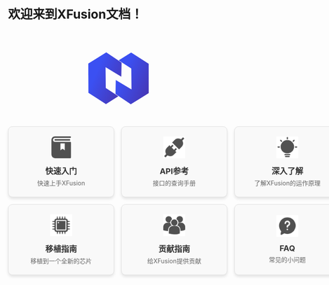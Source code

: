 # 欢迎来到XFusion文档！

<a href="https://coral-zone.cc" style="text-decoration: none;">
  <div style="width: 100%; display: flex; justify-content: center; align-items: center; margin: 0; padding-top: 50px; padding-bottom: 50px;">
      <svg xmlns="http://www.w3.org/2000/svg" xmlns:xlink="http://www.w3.org/1999/xlink" width="137.852" height="118.646" viewBox="0 0 137.852 118.646">
          <defs>
              <linearGradient id="linear-gradient" x1="0.5" x2="1.91" y2="0.942" gradientUnits="objectBoundingBox">
                  <stop offset="0" stop-color="#3b50f2"/>
                  <stop offset="1" stop-color="#521e79"/>
              </linearGradient>
          </defs>
          <g id="LOGO" transform="translate(-107.86 -241.56)">
              <path id="路径_53" data-name="路径 53" d="M107.86,267.165c.2-.1.407-.181.593-.3Q128.275,254.436,148.094,242c.223-.14.448-.277.712-.44l34.967,23.466q-.311,15.956-.622,31.911c-.265.083-.424-.115-.6-.219q-6.024-3.613-12.04-7.239L147.9,275.872c-.169-.1-.347-.192-.6-.331-.016.265-.04.457-.038.65q.058,6.2.12,12.4.061,6.295.122,12.588.06,6.233.122,12.466c.031,2.994.077,5.988.084,8.983a.865.865,0,0,0,.51.8q9.333,6.1,18.663,12.2,4.5,2.943,9,5.884c.182.119.357.248.593.412L148.2,359.8c-.183-.107-.358-.2-.525-.309q-19.549-12.577-39.1-25.147a.91.91,0,0,1-.491-.875c.012-2.873-.005-5.746-.014-8.618q-.017-5.684-.036-11.367-.029-6.6-.072-13.2c-.012-2.119-.019-4.237-.035-6.356,0-.241-.044-.481-.068-.721Z" transform="translate(0 0)" fill="url(#linear-gradient)"/>
              <path id="路径_54" data-name="路径 54" d="M945.165,365.2q-3.012-2.033-6.025-4.066-14.152-9.5-28.313-18.992a1.057,1.057,0,0,1-.544-1.032c.088-3.788.146-7.577.217-11.364q.119-6.294.244-12.586.07-3.482.155-6.964c0-.119.025-.238.05-.459l35.813,21.547c0-.305,0-.5,0-.695q-.081-9.167-.164-18.335-.058-6.324-.123-12.65-.06-6.2-.123-12.406c-.011-1.039-.058-2.077-.043-3.116a.762.762,0,0,0-.455-.711q-2.843-1.848-5.677-3.711l-21.936-14.345c-.2-.132-.4-.271-.683-.465L945.85,246.97c.238.148.447.273.651.4q19.448,12.511,38.9,25.016a1.109,1.109,0,0,1,.58,1.075q-.008,20.416.019,40.833.01,9.933.036,19.865c0,1.61,0,3.219.03,4.828a.986.986,0,0,1-.548.973Q966,352.188,946.494,364.439c-.373.234-.723.5-1.083.758Z" transform="translate(-740.354 -4.991)" fill="url(#linear-gradient)"/>
          </g>
      </svg>
  </div>
</a>

<div style="margin-bottom: 48px; display: grid; grid-template-columns: repeat(3, 1fr); gap: 16px; justify-items: center;">
  <a href="zh_CN/get-started/" style="text-decoration: none;">
    <div style="width: 240px; height: 160px; background-color: #f9f9f9; border: 1px solid #e0e0e0; border-radius: 10px; display: flex; flex-direction: column; justify-content: center; align-items: center; box-shadow: 0 4px 6px rgba(0, 0, 0, 0.1); text-align: center; transition: transform 0.3s, box-shadow 0.3s;">
        <img src="/image/get_start.png" alt="Icon" style="width: 50px; height: 50px; margin-bottom: 15px;">
        <h3 style="font-size: 18px; color: #333; margin: 0;">快速入门</h3>
        <p style="font-size: 14px; color: #666; margin: 5px 0 0 0;">快速上手XFusion</p>
    </div>
  </a>
  <a href="zh_CN/api-reference/" style="text-decoration: none;">
    <div style="width: 240px; height: 160px; background-color: #f9f9f9; border: 1px solid #e0e0e0; border-radius: 10px; display: flex; flex-direction: column; justify-content: center; align-items: center; box-shadow: 0 4px 6px rgba(0, 0, 0, 0.1); text-align: center; transition: transform 0.3s, box-shadow 0.3s;">
        <img src="/image/api-reference.png" alt="Icon" style="width: 50px; height: 50px; margin-bottom: 15px;">
        <h3 style="font-size: 18px; color: #333; margin: 0;">API参考</h3>
        <p style="font-size: 14px; color: #666; margin: 5px 0 0 0;">接口的查询手册</p>
    </div>
  </a>
  <a href="zh_CN/insight/" style="text-decoration: none;">
    <div style="width: 240px; height: 160px; background-color: #f9f9f9; border: 1px solid #e0e0e0; border-radius: 10px; display: flex; flex-direction: column; justify-content: center; align-items: center; box-shadow: 0 4px 6px rgba(0, 0, 0, 0.1); text-align: center; transition: transform 0.3s, box-shadow 0.3s;">
        <img src="/image/insight.png" alt="Icon" style="width: 50px; height: 50px; margin-bottom: 15px;">
        <h3 style="font-size: 18px; color: #333; margin: 0;">深入了解</h3>
        <p style="font-size: 14px; color: #666; margin: 5px 0 0 0;">了解XFusion的运作原理</p>
    </div>
  </a>
  <a href="zh_CN/porting/" style="text-decoration: none;">
    <div style="width: 240px; height: 160px; background-color: #f9f9f9; border: 1px solid #e0e0e0; border-radius: 10px; display: flex; flex-direction: column; justify-content: center; align-items: center; box-shadow: 0 4px 6px rgba(0, 0, 0, 0.1); text-align: center; transition: transform 0.3s, box-shadow 0.3s;">
        <img src="/image/porting.png" alt="Icon" style="width: 50px; height: 50px; margin-bottom: 15px;">
        <h3 style="font-size: 18px; color: #333; margin: 0;">移植指南</h3>
        <p style="font-size: 14px; color: #666; margin: 5px 0 0 0;">移植到一个全新的芯片</p>
    </div>
  </a>
  <a href="zh_CN/contribute/" style="text-decoration: none;">
    <div style="width: 240px; height: 160px; background-color: #f9f9f9; border: 1px solid #e0e0e0; border-radius: 10px; display: flex; flex-direction: column; justify-content: center; align-items: center; box-shadow: 0 4px 6px rgba(0, 0, 0, 0.1); text-align: center; transition: transform 0.3s, box-shadow 0.3s;">
        <img src="/image/contribute.png" alt="Icon" style="width: 50px; height: 50px; margin-bottom: 15px;">
        <h3 style="font-size: 18px; color: #333; margin: 0;">贡献指南</h3>
        <p style="font-size: 14px; color: #666; margin: 5px 0 0 0;">给XFusion提供贡献</p>
    </div>
  </a>
  <a href="zh_CN/FAQ/" style="text-decoration: none;">
    <div style="width: 240px; height: 160px; background-color: #f9f9f9; border: 1px solid #e0e0e0; border-radius: 10px; display: flex; flex-direction: column; justify-content: center; align-items: center; box-shadow: 0 4px 6px rgba(0, 0, 0, 0.1); text-align: center; transition: transform 0.3s, box-shadow 0.3s;">
        <img src="/image/FAQ.png" alt="Icon" style="width: 50px; height: 50px; margin-bottom: 15px;">
        <h3 style="font-size: 18px; color: #333; margin: 0;">FAQ</h3>
        <p style="font-size: 14px; color: #666; margin: 5px 0 0 0;">常见的小问题</p>
    </div>
  </a>
</div> 
